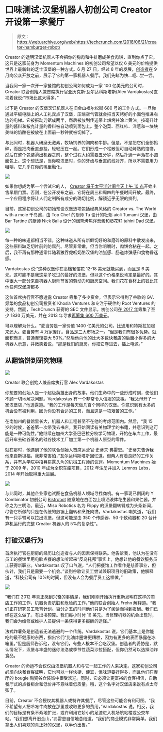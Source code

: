 # 口味测试:汉堡机器人初创公司 Creator 开设第一家餐厅 

> 原文：<https://web.archive.org/web/https://techcrunch.com/2018/06/21/creator-hamburger-robot/>

Creator 的透明汉堡机器人不会把你的胸肉和牛排磨成美食肉饼，直到你点了它。这只是这家前身为 Momentum Machines 的初创公司希望以仅 6 美元的价格提供世界上最新鲜的芝士汉堡的一种方式。6 月 27 日，经过 8 年的发展，[创造者](https://web.archive.org/web/20230131172255/http://creator.rest/)在 9 月向公众开放之前，展示了它的第一家机器人餐厅。我们先睹为快…呃…尝一尝。

当我问一家一次开一家餐馆的初创公司如何成为一家 100 亿美元的公司时，Creator 联合创始人兼首席执行官亚历克斯·瓦尔达科斯塔斯(Alex Vardakostas)直视着我说:“市场比这大得多。”

以下是 Creator 的汉堡烹饪机器人在旧金山福尔松街 680 号的工作方式。一旦你通过平板电脑上的人工礼宾点了汉堡，压缩空气管就会把当天烤好的小面包推进右边的电梯。它被振动刀锯成两半，然后被放到传送带上烘烤并涂上黄油。按毫升计量的酱料和按克计量的香料被自动喷到面包上。整个泡菜、西红柿、洋葱和一块块美味的奶酪在被放在上面前一秒钟就被切掉了。

与此同时，机器人研磨无激素，牧场饲养的胸肉和牛排。但是，不是把它们全部捣碎，而是把肉垂直悬挂，轻轻压在一起。它们形成一个松散但可自动烤熟的馅饼，然后在整个包装滑出机器之前，整个过程大约需要五分钟，然后扑通一声落在小圆面包上。这个想法是，当你咬汉堡时，你的牙齿与垂直的线对齐，所以不需要用力咀嚼，它几乎在你的嘴里融化。

![](img/3858949e61e12598fda65a1afc16924d.png)

如果你想成为第一个尝试它的人， [Creator 将于太平洋时间今天上午 10 点](https://web.archive.org/web/20230131172255/http://eatatcreator.eventbrite.com/)开始出售早期门票。否则，在公开发布之前，它将在周三和周四的午餐时间开放。最终，一个应用程序将让人们定制所有成分的确切比例，解锁近乎无限的排列。

目前，这家初创公司的初始预设汉堡选项包括经典风格的 Creator vs. The World with a mole 千岛酱，由 Top Chef 的厨师 Tu 设计的牡蛎 aioli Tumami 汉堡，由 Bar Tartine 的厨师 Nick Balla 设计的烟熏烤焦洋葱酱和葵花籽 tahini Dad 汉堡。

![](img/e3f5b7e44f3be2b3c2b174d7b3234da5.png)

每一种的味道都相当不错。这种味道从所有新鲜切好的和磨碎的原料中散发出来，这些原料缺乏切片前的防腐剂。尽管非常嫩，但当你咀嚼时，肉饼会粘在一起。之后，我不再有那种通常伴随着狼吞虎咽奶酪汉堡的油腻感、肠道炸弹感和食物昏迷感。

Vardakostas 说:“这种汉堡你在高档餐馆花 12-18 美元就能买到，而且是 6 美元。这可能不是我这辈子吃过的最好的汉堡，但以这个价格来说肯定是最好的。其中很大一部分来自机器人厨师节省的劳动力和厨房空间。我们花在食材上的钱比其他任何汉堡店都多

这位首席执行官不愿透露 Creator 筹集了多少资金，但表示它得到了谷歌的 GV、频繁的食品初创公司投资者 Khosla Ventures 和专注于硬件的 Root Ventures 的支持。然而，TechCrunch 获得的 SEC 文件显示，初创公司[在 2017 年](https://web.archive.org/web/20230131172255/https://www.sec.gov/Archives/edgar/data/1573131/000157313117000004/xslFormDX01/primary_doc.xml)筹集了至少 1830 万美元，并在 2013 年寻求[再筹集 600 万美元](https://web.archive.org/web/20230131172255/https://www.sec.gov/Archives/edgar/data/1573131/000157313113000003/xslFormDX01/primary_doc.xml)。

可以理解为什么。“麦当劳是一家价值 1400 亿美元的公司。比通用和特斯拉加起来还大。麦当劳有 4 万家餐厅。食品是三大市场之一。“但是我们有很多优势。就面积而言，普通餐馆要大 50%。”然后他向他的比大多数快餐店的后面小得多的大机器人示意，并微笑着说，“那是我们的厨房。你把它卷进去，插上电源。”

## 从翻馅饼到研究物理

![](img/c1d376034d6f13272a778bf7f54f2be5.png)

Creator 联合创始人兼首席执行官 Alex Vardakostas

你想要的创始人是一个超级英雄出身的故事。他们生命中的一些形成时刻，使他们不顾一切地解决问题。Vardakostas 有一个非常令人信服的故事。“我父母开了一家汉堡店，”他透露道。“我的工作是每天做几百个同样的汉堡。你意识到有太多的机会没有被利用，因为你没有合适的工具，而且这是一项艰苦的工作。”

在南加州的餐馆里长大，机器人和工程甚至不在他的考虑范围内。然后，“我 15 岁的时候，爸爸第一次带我去书店。我开始阅读有关物理学的书籍，并意识到这可能是一种可能性。”他继续在加州大学圣巴巴拉分校学习物理，开始在车库工作，最后开车去硅谷著名的硅谷技术工厂加工第一个机器人原型的零件。

就在那时，他遇到了他的联合创始人首席运营官·史蒂夫·弗雷恩。“史蒂夫告诉我他来自斯坦福，我非常害怕，”瓦尔达科斯塔斯回忆道。但两人有着良好的工作关系，并有从学院中招募崭露头角的机械工程师的诀窍。Momentum Machines 始于 2009 年，2010 年成为全职车库项目，2012 年注册并加入 Lemnos Labs，2014 年开始取得重大进展。

![](img/c12a05c3a43e768f6f8592f79922db10.png)

与此同时，其他企业家也试图在食品机器人领域寻找商机。有一家现已倒闭的 Y Combinator 初创公司 [Bistrobot](https://web.archive.org/web/20230131172255/https://www.facebook.com/techcrunch/videos/10154100955972952/) 随意地在白面包上喷洒液体花生酱和果仁酱，并称之为三明治。最近，Miso Robotics 名为 Flippy 的汉堡翻转臂成为头条新闻，尽管它所做的只是在传统的煎锅上翻转和烹饪肉饼。Vardakostas 嘲笑道，“我们有一只手臂可以拉出汉堡，但这可能是由 350 个传感器、50 个致动器和 20 台计算机运行的完整 Creator 机器人的 5%的复杂性”。

## 打破汉堡行为

首席执行官在厨房的经历让创造者与人的因素保持联系。他告诉我，他认为在没有员工的餐馆里用电脑点餐的想法听起来“反乌托邦”事实上，他想让他的餐饮服务员工获得新职业。Vardakostas 叹了口气说，“人们把餐馆工作看作是慈善事业，但伙计，我们只是需要一个机会。”谈到谷歌让员工尝试兼职项目的旧政策，他解释道，“科技公司有 10%的时间，但没有人会为餐厅员工这样做。”

![](img/43b05e06fe91fe46b72a7563fd78830f.png)

“我们在 2012 年真正感到兴奋的事情是，我们刚刚开始执行重新发明在这样的商店工作的工作，机器负责肮脏和危险的工作，”他的联合创始人 Frehn 解释道。“我们正在研究员工教育计划。百分之五的时间他们只是为了阅读而得到报酬。我们已经在这么做了。有出书预算。我们每小时付 16 美元。当修理机器的机会出现时，我们会为维修或维护人员提供一条获得更多报酬的途径。”

法式炸薯条是创造者无法逃避的一个传统。Vardakostas 说，它们基本上是你能吃的最不健康的东西，指出它们“比油炸圈饼更糟糕，因为有更多的表面暴露在冰箱里。”但是厨师告诉他，没有它们，有些人根本不会吃汉堡。创造者的妥协是，默认情况下，汉堡与丰盛的迷你法洛或季节性蔬菜沙拉搭配，但你仍然可以选择油炸食品。

Creator 的命运不会仅仅由汉堡机器人和与它一起工作的人来决定。这家初创公司必须向快餐食客证明，它也可以一样快捷、便宜，但味道要好得多，而且他们在餐厅的 bougie 陶瓷谷仓装饰中很受欢迎。同时，它必须让更富裕的食客相信，自助餐厅式的点餐柜台和低价并不意味着低质量。哦，这个名字对汉堡店来说有点太夸张了。

目前，Creator 不会授权其机器人或特许其餐厅，尽管这些可能会有利可图。“我不希望有人把冷冻牛肉放在那里或收取更多的费用，”Vardakostas 说。相反，我们的目标是有条不紊地扩张，或许利用它娇小的足迹进入机场航站楼或公交车站。“我们想离开旧金山，”弗雷恩自信地总结道。“我们的商业模式非常简单。我们拿出人们喜欢的真正好的汉堡，以半价出售。”